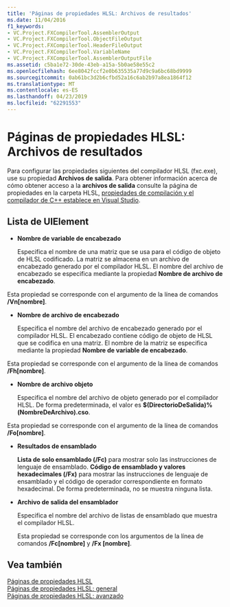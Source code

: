 ```yaml
---
title: 'Páginas de propiedades HLSL: Archivos de resultados'
ms.date: 11/04/2016
f1_keywords:
- VC.Project.FXCompilerTool.AssemblerOutput
- VC.Project.FXCompilerTool.ObjectFileOutput
- VC.Project.FXCompilerTool.HeaderFileOutput
- VC.Project.FXCompilerTool.VariableName
- VC.Project.FXCompilerTool.AssemblerOutputFile
ms.assetid: c5ba1e72-30de-43eb-a15a-5b0ae58e55c2
ms.openlocfilehash: 6ee8042fccf2e0b635535a77d9c9a6bc68bd9999
ms.sourcegitcommit: 0ab61bc3d2b6cfbd52a16c6ab2b97a8ea1864f12
ms.translationtype: MT
ms.contentlocale: es-ES
ms.lasthandoff: 04/23/2019
ms.locfileid: "62291553"
---
```

# <a name="hlsl-property-pages-output-files"></a>Páginas de propiedades HLSL: Archivos de resultados

Para configurar las propiedades siguientes del compilador HLSL (fxc.exe), use su propiedad **Archivos de salida**. Para obtener información acerca de cómo obtener acceso a la **archivos de salida** consulte la página de propiedades en la carpeta HLSL, [propiedades de compilación y el compilador de C++ establece en Visual Studio](../working-with-project-properties.md).

## <a name="uielement-list"></a>Lista de UIElement

- **Nombre de variable de encabezado**

   Especifica el nombre de una matriz que se usa para el código de objeto de HLSL codificado. La matriz se almacena en un archivo de encabezado generado por el compilador HLSL. El nombre del archivo de encabezado se especifica mediante la propiedad **Nombre de archivo de encabezado**.

Esta propiedad se corresponde con el argumento de la línea de comandos **/Vn[nombre]**.

- **Nombre de archivo de encabezado**

   Especifica el nombre del archivo de encabezado generado por el compilador HLSL. El encabezado contiene código de objeto de HLSL que se codifica en una matriz. El nombre de la matriz se especifica mediante la propiedad **Nombre de variable de encabezado**.

Esta propiedad se corresponde con el argumento de la línea de comandos **/Fh[nombre]**.

- **Nombre de archivo objeto**

   Especifica el nombre del archivo de objeto generado por el compilador HLSL. De forma predeterminada, el valor es **$(DirectorioDeSalida)%(NombreDeArchivo).cso**.

Esta propiedad se corresponde con el argumento de la línea de comandos **/Fo[nombre]**.

- **Resultados de ensamblado**

   **Lista de solo ensamblado (/Fc)** para mostrar solo las instrucciones de lenguaje de ensamblado. **Código de ensamblado y valores hexadecimales (/Fx)** para mostrar las instrucciones de lenguaje de ensamblado y el código de operador correspondiente en formato hexadecimal. De forma predeterminada, no se muestra ninguna lista.

- **Archivo de salida del ensamblador**

   Especifica el nombre del archivo de listas de ensamblado que muestra el compilador HLSL.

   Esta propiedad se corresponde con los argumentos de la línea de comandos **/Fc[nombre]** y **/Fx [nombre]**.

## <a name="see-also"></a>Vea también

[Páginas de propiedades HLSL](hlsl-property-pages.md)<br>
[Páginas de propiedades HLSL: general](hlsl-property-pages-general.md)<br>
[Páginas de propiedades HLSL: avanzado](hlsl-property-pages-advanced.md)

